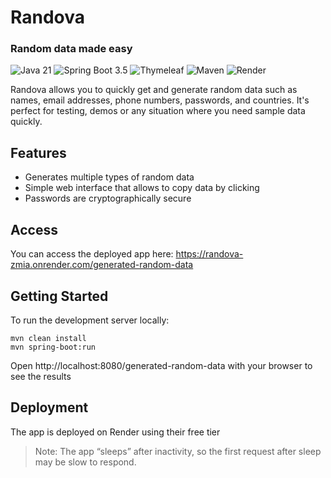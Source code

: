 # Randova
### Random data made easy
<p align="left">
  <img src="https://img.shields.io/badge/Java-21-ED8B00?style=flat&logo=openjdk&logoColor=white" alt="Java 21"/>
  <img src="https://img.shields.io/badge/Spring_Boot-3.5-6DB33F?style=flat&logo=spring-boot&logoColor=white" alt="Spring Boot 3.5"/>
  <img src="https://img.shields.io/badge/Thymeleaf-template-green?style=flat&logo=thymeleaf&logoColor=white" alt="Thymeleaf"/>
  <img src="https://img.shields.io/badge/Maven-Build-CA4245?style=flat&logo=apache-maven&logoColor=white" alt="Maven"/>
  <img src="https://img.shields.io/badge/Deployed_on-Render-0077CC?style=flat&logo=render&logoColor=white" alt="Render"/>

</p>
Randova allows you to quickly get and generate random data such as names, email addresses, phone numbers, passwords, and countries. It's perfect for testing, demos or any situation where you need sample data quickly.

## Features
- Generates multiple types of random data
- Simple web interface that allows to copy data by clicking
- Passwords are cryptographically secure

## Access
You can access the deployed app here:
https://randova-zmia.onrender.com/generated-random-data

## Getting Started
To run the development server locally:
```
mvn clean install  
mvn spring-boot:run  
```
Open http://localhost:8080/generated-random-data with your browser to see the results

## Deployment
The app is deployed on Render using their free tier
> Note: The app “sleeps” after inactivity, so the first request after sleep may be slow to respond.
